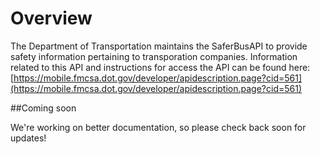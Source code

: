 # Overview

The Department of Transportation maintains the SaferBusAPI to provide safety information pertaining to transporation companies.  Information related to this API and instructions for access the API can be found here: [https://mobile.fmcsa.dot.gov/developer/apidescription.page?cid=561](https://mobile.fmcsa.dot.gov/developer/apidescription.page?cid=561)


##Coming soon

We're working on better documentation, so please check back soon for updates!
